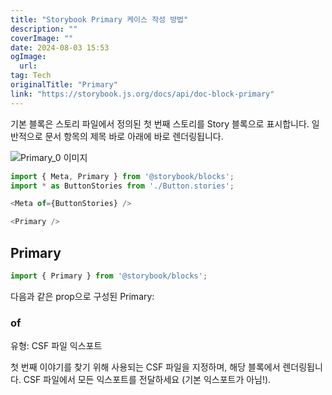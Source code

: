 ```yaml
---
title: "Storybook Primary 케이스 작성 방법"
description: ""
coverImage: ""
date: 2024-08-03 15:53
ogImage: 
  url: 
tag: Tech
originalTitle: "Primary"
link: "https://storybook.js.org/docs/api/doc-block-primary"
---
```





기본 블록은 스토리 파일에서 정의된 첫 번째 스토리를 Story 블록으로 표시합니다. 일반적으로 문서 항목의 제목 바로 아래에 바로 렌더링됩니다.

![Primary_0 이미지](/assets/img/Primary_0.png)

```js
import { Meta, Primary } from '@storybook/blocks';
import * as ButtonStories from './Button.stories';

<Meta of={ButtonStories} />

<Primary />
```

## Primary



```js
import { Primary } from '@storybook/blocks';
```

다음과 같은 prop으로 구성된 Primary:

### of

유형: CSF 파일 익스포트



첫 번째 이야기를 찾기 위해 사용되는 CSF 파일을 지정하며, 해당 블록에서 렌더링됩니다. CSF 파일에서 모든 익스포트를 전달하세요 (기본 익스포트가 아님!).
